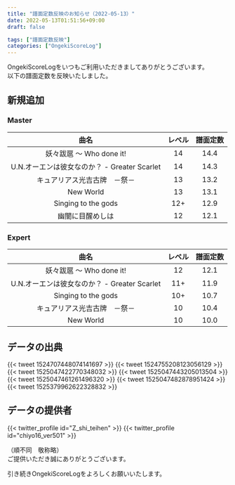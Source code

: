 ```yaml
---
title: "譜面定数反映のお知らせ（2022-05-13）"
date: 2022-05-13T01:51:56+09:00
draft: false

tags: ["譜面定数反映"]
categories: ["OngekiScoreLog"]
---
```


OngekiScoreLogをいつもご利用いただきましてありがとうございます。  
以下の譜面定数を反映いたしました。

<!--more-->

## 新規追加

### Master

| 曲名 | レベル | 譜面定数 |
|:-:|:-:|:-:|
| 妖々跋扈 ～ Who done it! | 14 | 14.4 |
| U.N.オーエンは彼女なのか？ - Greater Scarlet | 14 | 14.3 |
| キュアリアス光吉古牌　－祭－ | 13 | 13.2 |
| New World | 13 | 13.1 |
| Singing to the gods | 12+ | 12.9 |
| 幽闇に目醒めしは | 12 | 12.1 |

### Expert

| 曲名 | レベル | 譜面定数 |
|:-:|:-:|:-:|
| 妖々跋扈 ～ Who done it! | 12 | 12.1 |
| U.N.オーエンは彼女なのか？ - Greater Scarlet | 11+ | 11.9 |
| Singing to the gods | 10+ | 10.7 |
| キュアリアス光吉古牌　－祭－ | 10 | 10.4 |
| New World | 10 | 10.0 |

## データの出典

{{< tweet 1524707448074141697 >}}
{{< tweet 1524755208123056129 >}}
{{< tweet 1525047422770348032 >}}
{{< tweet 1525047443205013504 >}}
{{< tweet 1525047461261496320 >}}
{{< tweet 1525047482878951424 >}}
{{< tweet 1525379962622328832 >}}

## データの提供者

{{< twitter_profile id="Z_shi_teihen" >}}
{{< twitter_profile id="chiyo16_ver501" >}}

（順不同　敬称略）  
ご提供いただき誠にありがとうございます。

引き続きOngekiScoreLogをよろしくお願いいたします。

